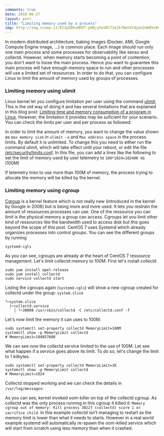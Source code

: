 ```yaml
---
comments: true
date: 2016-06-27
layout: post
title: "Limiting memory used by a process"
img: http://img.scoop.it/Et2pODbvNM3T-pHBjyhoVDl72eJkfbmt4t8yenImKBVvK0kTmF0xjctABnaLJIm9
---
```


In modern distributed architecture, baking images (Docker, AMI, Google Compute Engine image, ...) is common place. Each image should run only one main process and some processes for observability like sensu and collectd. However, when memory starts becoming a point of contention, you don't want to loose the main process. Hence you want to guarantee this main process will have enough memory space to run and other processes will use a limited set of ressources. In order to do that, you can configure Linux to limit the amount of memory used by groups of processes.

### Limiting memory using ulimit

Linux kernel let you configure limitation per user using the command [ulimit](https://docs.oracle.com/cd/E19683-01/816-0210/6m6nb7mo3/index.html). This is the old way of doing it and has several limitations that are explained in this blog post: [Limiting time and memory consumption of a program in Linux](http://coldattic.info/shvedsky/pro/blogs/a-foo-walks-into-a-bar/posts/40). However, the limitation it provides may be suficient for your scenario. You can check the limits per user and per process as followed:

<script src="https://gist.github.com/toff63/ba66e9dba56b04676362d85ff35c5f56.js"></script>

In order to limit the amount of memory, you want to change the value shown as `max memory size` in `ulimit -a` and `Max address space` in the process limits. By default it is unlimited. To change this you need to either run the command ulimit, which will take effect until your reboot, or edit the file [/etc/security/limits.conf](http://linux.die.net/man/5/limits.conf). In this file, you can add a lines like the following to set the limit of memory used by user telemetry to `100*1024=102400 kb` (100M)

<script src="https://gist.github.com/toff63/95b9ec2266c79659686e18b82b6b8ac4.js"></script>

If telemetry tries to use more than 100M of memory, the process trying to allocate the memory will be killed by the kernel.

### Limiting memory using cgroup

[Cgroup](https://www.kernel.org/doc/Documentation/cgroup-v1/cgroups.txt) is a kernel feature which is not really new (introduced in the kernel by Google in 2006) but is being more and more used. It lets you restrain the amount of ressources processes can use. One of the ressource you can limit is the physical memory a group can access. Cgroups let you limit other kind of ressources like the bandwidth used to access disk but this goes beyond the scope of this post. CentOS 7 uses Systemd which already organizes processes into control groups. You can see the different groups by running

```
systemd-cgls
```

<script src="https://gist.github.com/toff63/e2d0f734784886dc3cb316bed58b87f0.js"></script>

As you can see, cgroups are already at the heart of CentOS 7 ressource management. Let's limit collectd memory to 100M. First let's install collectd

```
sudo yum install epel-release
sudo yum install collectd
sudo service collectd start
```

Listing the cgroups again (`systemd-cgls`) will show a new cgroup created for collectd under the group: `system.slice`

```
└─system.slice
  ├─collectd.service
    │ └─30008 /usr/sbin/collectd -C /etc/collectd.conf -f
```

Let's now limit the memory it can uses to 100M.

```
sudo systemctl set-property collectd MemoryLimit=100M
systemctl show -p MemoryLimit collectd
# MemoryLimit=104857600
```

We can see now the collectd service limited to the use of 100M. Let see what happen if a service goes above its limit. To do so, let's change the limit to 1 kilbytes.

```
sudo systemctl set-property collectd MemoryLimit=1K
systemctl show -p MemoryLimit collectd
# MemoryLimit=1024
```

Collectd stopped working and we can check the details in `/var/log/messages`: 

<script src="https://gist.github.com/toff63/26197b26e8a78e152b7e995694642110.js"></script>

As you can see, kernel invoked oom-killer on top of the collectd cgroup. As collectd was the only process running in this cgroup it killed it: `Memory cgroup out of memory: Kill process 30227 (collectd) score 1 or sacrifice child`. In this example collectd isn't managing to restart as the memory limit is lower than what it needs to starts. However in a real world example systemd will automatically re-spawn the oom-killed service which will start from scratch using less memory than when it crashed.
